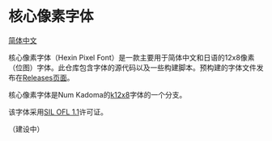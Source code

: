 # 核心像素字体

[简体中文](Documents/README.zh.md)

核心像素字体（Hexin Pixel Font）是一款主要用于简体中文和日语的12x8像素（位图）字体。此仓库包含字体的源代码以及一些构建脚本。预构建的字体文件发布在[Releases页面](https://codeberg.org/DWNfonts/Hexin-Pixel-Font/releases)。

核心像素字体是Num Kadoma的[k12x8](https://littlelimit.net/k12x8.htm)字体的一个分支。

该字体采用[SIL OFL 1.1](LICENSE.md)许可证。

（建设中）